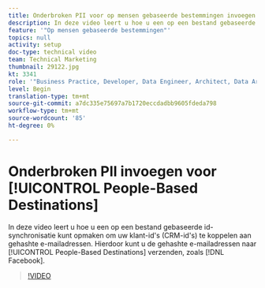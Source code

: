 ```yaml
---
title: Onderbroken PII voor op mensen gebaseerde bestemmingen invoegen
description: In deze video leert u hoe u een op een bestand gebaseerde id-synchronisatie kunt opmaken om uw klant-id's (CRM-id's) te koppelen aan gehashte e-mailadressen.
feature: '"Op mensen gebaseerde bestemmingen"'
topics: null
activity: setup
doc-type: technical video
team: Technical Marketing
thumbnail: 29122.jpg
kt: 3341
role: '"Business Practice, Developer, Data Engineer, Architect, Data Architect, Administrator, Leader"'
level: Begin
translation-type: tm+mt
source-git-commit: a7dc335e75697a7b1720eccdadbb9605fdeda798
workflow-type: tm+mt
source-wordcount: '85'
ht-degree: 0%

---
```



# Onderbroken PII invoegen voor [!UICONTROL People-Based Destinations]

In deze video leert u hoe u een op een bestand gebaseerde id-synchronisatie kunt opmaken om uw klant-id&#39;s (CRM-id&#39;s) te koppelen aan gehashte e-mailadressen. Hierdoor kunt u de gehashte e-mailadressen naar [!UICONTROL People-Based Destinations] verzenden, zoals [!DNL Facebook].

>[!VIDEO](https://video.tv.adobe.com/v/29122/?quality=12)
